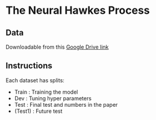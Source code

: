 # The Neural Hawkes Process

## Data 

Downloadable from this [Google Drive link](https://drive.google.com/drive/folders/0BwqmV0EcoUc8UklIR1BKV25YR1U?resourcekey=0-OrlU87jyc1m-dVMmY5aC4w&usp=sharing)

## Instructions
Each dataset has splits:
* Train : Training the model
* Dev : Tuning hyper parameters
* Test : Final test and numbers in the paper
* (Test1) : Future test
